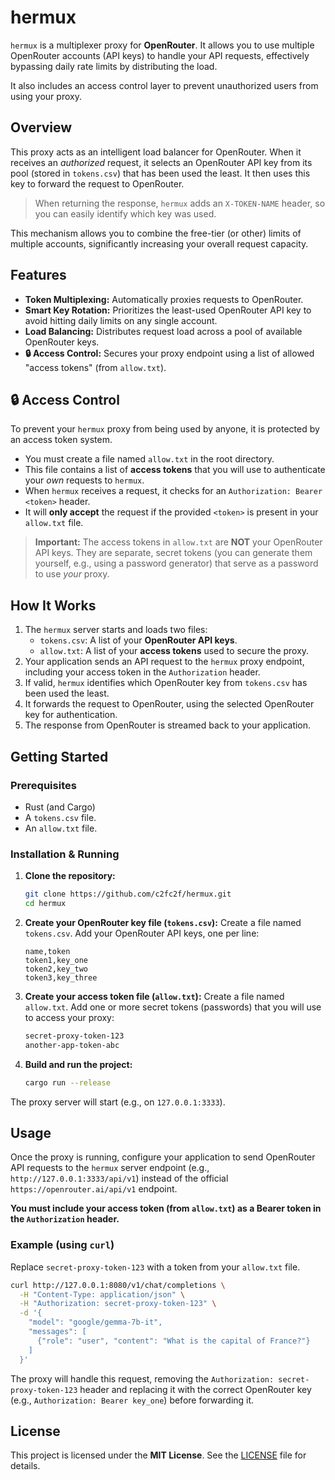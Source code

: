 # hermux

`hermux` is a multiplexer proxy for **OpenRouter**. It allows you to use multiple OpenRouter accounts (API keys) to handle your API requests, effectively bypassing daily rate limits by distributing the load.

It also includes an access control layer to prevent unauthorized users from using your proxy.

## Overview

This proxy acts as an intelligent load balancer for OpenRouter. When it receives an *authorized* request, it selects an OpenRouter API key from its pool (stored in `tokens.csv`) that has been used the least. It then uses this key to forward the request to OpenRouter.
> When returning the response, `hermux` adds an `X-TOKEN-NAME` header, so you can easily identify which key was used.

This mechanism allows you to combine the free-tier (or other) limits of multiple accounts, significantly increasing your overall request capacity.

## Features

  * **Token Multiplexing:** Automatically proxies requests to OpenRouter.
  * **Smart Key Rotation:** Prioritizes the least-used OpenRouter API key to avoid hitting daily limits on any single account.
  * **Load Balancing:** Distributes request load across a pool of available OpenRouter keys.
  * **🔒 Access Control:** Secures your proxy endpoint using a list of allowed "access tokens" (from `allow.txt`).

## 🔒 Access Control

To prevent your `hermux` proxy from being used by anyone, it is protected by an access token system.

  * You must create a file named `allow.txt` in the root directory.
  * This file contains a list of **access tokens** that you will use to authenticate your *own* requests to `hermux`.
  * When `hermux` receives a request, it checks for an `Authorization: Bearer <token>` header.
  * It will **only accept** the request if the provided `<token>` is present in your `allow.txt` file.

> **Important:** The access tokens in `allow.txt` are **NOT** your OpenRouter API keys. They are separate, secret tokens (you can generate them yourself, e.g., using a password generator) that serve as a password to use *your* proxy.

## How It Works

1.  The `hermux` server starts and loads two files:
      * `tokens.csv`: A list of your **OpenRouter API keys**.
      * `allow.txt`: A list of your **access tokens** used to secure the proxy.
2.  Your application sends an API request to the `hermux` proxy endpoint, including your access token in the `Authorization` header.
4.  If valid, `hermux` identifies which OpenRouter key from `tokens.csv` has been used the least.
5.  It forwards the request to OpenRouter, using the selected OpenRouter key for authentication.
6.  The response from OpenRouter is streamed back to your application.

## Getting Started

### Prerequisites

  * Rust (and Cargo)
  * A `tokens.csv` file.
  * An `allow.txt` file.

### Installation & Running

1.  **Clone the repository:**

    ```sh
    git clone https://github.com/c2fc2f/hermux.git
    cd hermux
    ```

2.  **Create your OpenRouter key file (`tokens.csv`):**
    Create a file named `tokens.csv`. Add your OpenRouter API keys, one per line:

    ```csv
    name,token
    token1,key_one
    token2,key_two
    token3,key_three
    ```

3.  **Create your access token file (`allow.txt`):**
    Create a file named `allow.txt`. Add one or more secret tokens (passwords) that you will use to access your proxy:

    ```txt
    secret-proxy-token-123
    another-app-token-abc
    ```

4.  **Build and run the project:**

    ```sh
    cargo run --release
    ```

The proxy server will start (e.g., on `127.0.0.1:3333`).

## Usage

Once the proxy is running, configure your application to send OpenRouter API requests to the `hermux` server endpoint (e.g., `http://127.0.0.1:3333/api/v1`) instead of the official `https://openrouter.ai/api/v1` endpoint.

**You must include your access token (from `allow.txt`) as a Bearer token in the `Authorization` header.**

### Example (using `curl`)

Replace `secret-proxy-token-123` with a token from your `allow.txt` file.

```sh
curl http://127.0.0.1:8080/v1/chat/completions \
  -H "Content-Type: application/json" \
  -H "Authorization: secret-proxy-token-123" \
  -d '{
    "model": "google/gemma-7b-it",
    "messages": [
      {"role": "user", "content": "What is the capital of France?"}
    ]
  }'
```

The proxy will handle this request, removing the `Authorization: secret-proxy-token-123` header and replacing it with the correct OpenRouter key (e.g., `Authorization: Bearer key_one`) before forwarding it.

## License

This project is licensed under the **MIT License**. See the [LICENSE](./LICENSE) file for details.
